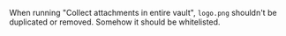 When running "Collect attachments in entire vault", `logo.png` shouldn't be duplicated or removed. Somehow it should be whitelisted.
